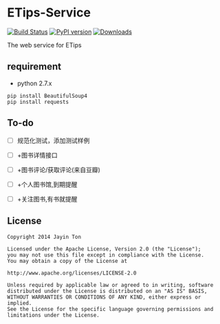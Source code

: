 ETips-Service
===
[![Build Status](https://travis-ci.org/Jayin/ETipsService.svg?branch=master)](https://travis-ci.org/Jayin/ETipsService)
[![PyPI version](https://badge.fury.io/py/ETipsService.svg)](http://badge.fury.io/py/ETipsService)
[![Downloads](https://pypip.in/download/ETipsService/badge.png)](https://pypi.python.org/pypi/ETipsService/)  

The web service for ETips

requirement
--------

* python 2.7.x

```shell
pip install BeautifulSoup4
pip install requests
```

To-do
-----

- [ ] 规范化测试，添加测试样例
- [ ] +图书详情接口
- [ ] +图书评论/获取评论(来自豆瓣)
- [ ] +个人图书馆,到期提醒
- [ ] +关注图书,有书就提醒


License
-----

```
Copyright 2014 Jayin Ton

Licensed under the Apache License, Version 2.0 (the "License");
you may not use this file except in compliance with the License.
You may obtain a copy of the License at

http://www.apache.org/licenses/LICENSE-2.0

Unless required by applicable law or agreed to in writing, software
distributed under the License is distributed on an "AS IS" BASIS,
WITHOUT WARRANTIES OR CONDITIONS OF ANY KIND, either express or implied.
See the License for the specific language governing permissions and
limitations under the License.
```